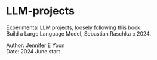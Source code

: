 # LLM-projects   

Experimental LLM projects, loosely following this book:    
Build a Large Language Model, Sebastian Raschka c 2024.  

Author: Jennifer E Yoon  
Date: 2024 June start   



